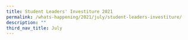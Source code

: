 ```yaml
---
title: Student Leaders' Investiture 2021
permalink: /whats-happening/2021/july/student-leaders-investiture/
description: ""
third_nav_title: July
---
```

